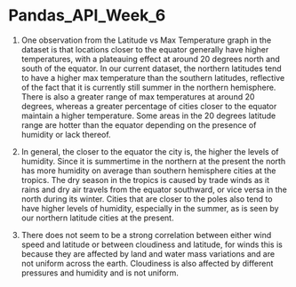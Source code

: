 # Pandas_API_Week_6

1.	One observation from the Latitude vs Max Temperature graph in the dataset is that locations closer to the equator generally have higher temperatures, with a plateauing effect at around 20 degrees north and south of the equator. In our current dataset, the northern latitudes tend to have a higher max temperature than the southern latitudes, reflective of the fact that it is currently still summer in the northern hemisphere. There is also a greater range of max temperatures at around 20 degrees, whereas a greater percentage of cities closer to the equator maintain a higher temperature. Some areas in the 20 degrees latitude range are hotter than the equator depending on the presence of humidity or lack thereof.

2.	 In general, the closer to the equator the city is, the higher the levels of humidity. Since it is summertime in the northern at the present the north has more humidity on average than southern hemisphere cities at the tropics. The dry season in the tropics is caused by trade winds as it rains and dry air travels from the equator southward, or vice versa in the north during its winter. Cities that are closer to the poles also tend to have higher levels of humidity, especially in the summer, as is seen by our northern latitude cities at the present. 


3.	There does not seem to be a strong correlation between either wind speed and latitude or between cloudiness and latitude, for winds this is because they are affected by land and water mass variations and are not uniform across the earth. Cloudiness is also affected by different pressures and humidity and is not uniform. 
